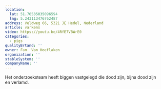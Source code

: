 ```yaml
---
location:
  lat: 51.76535035096594
  lng: 5.243113476762487
address: Veldweg 66, 5321 JE Hedel, Nederland
article: varkens
video: https://youtu.be/4RfE7VBWrE0
categories:
  - pigs
qualityBrtand: ''
owner: Fam. Van Hoeflaken
organization: ''
stableSystem: ''
companyName: ''
---
```

Het onderzoeksteam heeft biggen vastgelegd die dood zijn, bijna dood zijn en verlamd.